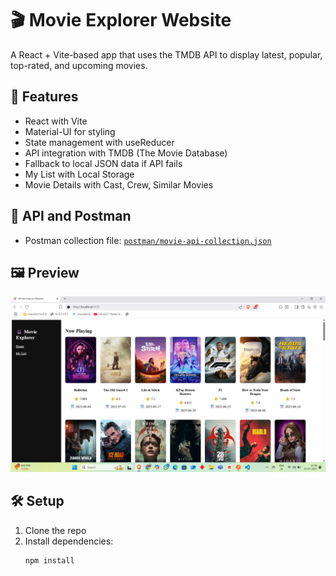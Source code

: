  # 🎬 Movie Explorer Website

A React + Vite-based app that uses the TMDB API to display latest, popular, top-rated, and upcoming movies.

## 🔧 Features
- React with Vite
- Material-UI for styling
- State management with useReducer
- API integration with TMDB (The Movie Database)
- Fallback to local JSON data if API fails
- My List with Local Storage
- Movie Details with Cast, Crew, Similar Movies

## 🧪 API and Postman
- Postman collection file: [`postman/movie-api-collection.json`](./postman/movie-api-collection.json)

## 🖼️ Preview
![App Screenshot](./src/assets/Screenshot.png)

## 🛠️ Setup
1. Clone the repo
2. Install dependencies:
   ```bash
   npm install
